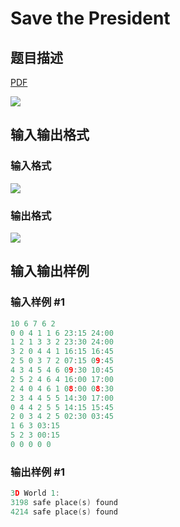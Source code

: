 # Save the President

## 题目描述

[problemUrl]: https://uva.onlinejudge.org/index.php?option=com_onlinejudge&Itemid=8&category=27&page=show_problem&problem=2636

[PDF](https://uva.onlinejudge.org/external/115/p11589.pdf)

![](https://cdn.luogu.com.cn/upload/vjudge_pic/UVA11589/c14957e5e12103ef8bf21e45a4998fcedf5e0dfa.png)

## 输入输出格式

### 输入格式

![](https://cdn.luogu.com.cn/upload/vjudge_pic/UVA11589/ea5fb92a20c5d28498812d8ead71004e7a9afcda.png)

### 输出格式

![](https://cdn.luogu.com.cn/upload/vjudge_pic/UVA11589/64381532667eb751161b0a78b1e4135f76761c2a.png)

## 输入输出样例

### 输入样例 #1

```cpp
10 6 7 6 2
0 0 4 1 1 6 23:15 24:00
1 2 1 3 3 2 23:30 24:00
3 2 0 4 4 1 16:15 16:45
2 5 0 3 7 2 07:15 09:45
4 3 4 5 4 6 09:30 10:45
2 5 2 4 6 4 16:00 17:00
2 4 0 4 6 1 08:00 08:30
2 3 4 4 5 5 14:30 17:00
0 4 4 2 5 5 14:15 15:45
2 0 3 4 2 5 02:30 03:45
1 6 3 03:15
5 2 3 00:15
0 0 0 0 0
```


### 输出样例 #1

```cpp
3D World 1:
3198 safe place(s) found
4214 safe place(s) found
```


